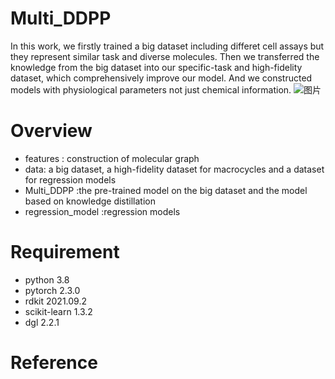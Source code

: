 # Multi_DDPP
In this work, we firstly trained a big dataset including differet cell assays but they represent similar task and diverse molecules. Then we transferred the knowledge from the big dataset into our specific-task and high-fidelity dataset, which comprehensively improve our model. And we constructed models with physiological parameters not just chemical information.
![图片](https://github.com/user-attachments/assets/4c3a1859-a053-47d8-bfcb-71033336f58c)
# Overview
* features : construction of molecular graph<br>
* data: a big dataset, a high-fidelity dataset for macrocycles and a dataset for regression models<br>
* Multi_DDPP :the pre-trained model on the big dataset and the model based on knowledge distillation<br>
* regression_model :regression models<br>
# Requirement
  * python 3.8<br>
  * pytorch 2.3.0<br>
  * rdkit 2021.09.2<br>
  * scikit-learn 1.3.2<br>
  * dgl 2.2.1<br>
# Reference
